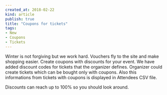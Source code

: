 ```yaml
---
created_at: 2018-02-22 
kind: article
publish: true
title: "Coupons for tickets"
tags:
- New
- Coupons
- Tickets
---
```

Winter is not forgiving but we work hard. Vouchers fly to the site and make shopping easier. Create coupons with discounts for your event. We have added discount codes for tickets that the organizer defines. Organizer could create tickets which can be bought only with coupons. Also this informations from tickets with coupons is displayed in Attendees CSV file.

Discounts can reach up to 100% so you should look around. 
